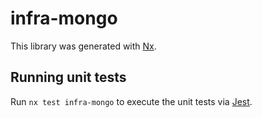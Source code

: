 # infra-mongo

This library was generated with [Nx](https://nx.dev).

## Running unit tests

Run `nx test infra-mongo` to execute the unit tests via [Jest](https://jestjs.io).
